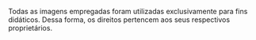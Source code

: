 Todas as imagens empregadas foram utilizadas exclusivamente para fins didáticos. Dessa forma, os direitos pertencem aos seus respectivos proprietários.